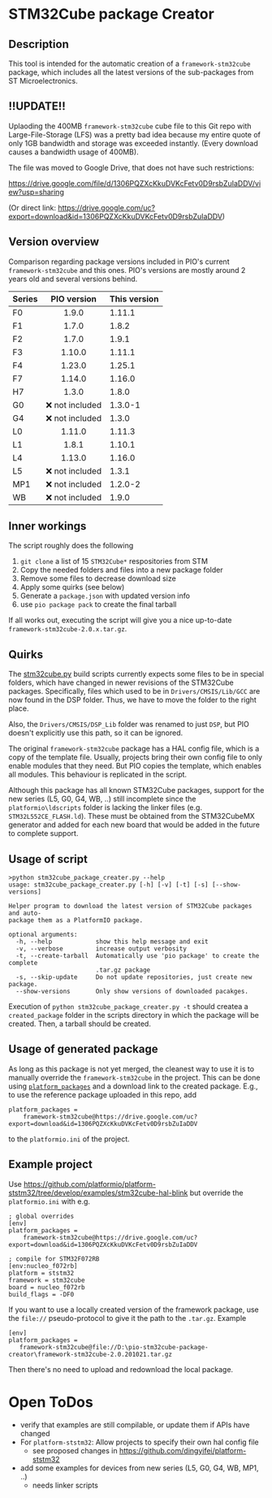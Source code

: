# STM32Cube package Creator

## Description

This tool is intended for the automatic creation of a `framework-stm32cube` package, which includes all the latest versions of the sub-packages from ST Microelectronics. 

## **!!UPDATE!!** 

Uplaoding the 400MB `framework-stm32cube` cube file to this Git repo with Large-File-Storage (LFS) was a pretty bad idea because my entire quote of only 1GB bandwidth and storage was exceeded instantly. (Every download causes a bandwidth usage of 400MB). 

The file was moved to Google Drive, that does not have such restrictions: 

https://drive.google.com/file/d/1306PQZXcKkuDVKcFetv0D9rsbZuIaDDV/view?usp=sharing 

(Or direct link: https://drive.google.com/uc?export=download&id=1306PQZXcKkuDVKcFetv0D9rsbZuIaDDV)

## Version overview 

Comparison regarding package versions included in PIO's current `framework-stm32cube` and this ones. PIO's versions are mostly around 2 years old and several versions behind.

|Series| PIO version | This version |
|------|:-------------:|---------------|
| F0 	 | 1.9.0       | 1.11.1        | 	
| F1 	 | 1.7.0       | 1.8.2         |	
| F2 	 | 1.7.0       | 1.9.1         |	
| F3 	 | 1.10.0      | 1.11.1        | 	
| F4 	 | 1.23.0      | 1.25.1        | 	
| F7 	 | 1.14.0      | 1.16.0        | 	
| H7 	 | 1.3.0       | 1.8.0         |	
| G0 	 | ❌ not included | 1.3.0-1 | 	
| G4 	 | ❌ not included | 1.3.0 | 	
| L0 	 | 1.11.0      | 1.11.3        | 	
| L1 	 | 1.8.1       | 1.10.1        | 	
| L4 	 | 1.13.0      | 1.16.0        | 	
| L5 	 | ❌ not included | 1.3.1 | 	
| MP1  | ❌ not included | 1.2.0-2 | 	
| WB  | ❌ not included | 1.9.0 | 	


## Inner workings

The script roughly does the following
1. `git clone` a list of 15 `STM32Cube*` respositories from STM 
2. Copy the needed folders and files into a new package folder 
3. Remove some files to decrease download size 
4. Apply some quirks (see below)
5. Generate a `package.json` with updated version info
6. use `pio package pack` to create the final tarball

If all works out, executing the script will give you a nice up-to-date `framework-stm32cube-2.0.x.tar.gz`.

## Quirks

The [stm32cube.py](https://github.com/platformio/platform-ststm32/blob/develop/builder/frameworks/stm32cube.py) build scripts currently expects some files to be in special folders, which have changed in newer revisions of the STM32Cube packages. Specifically, files which used to be in `Drivers/CMSIS/Lib/GCC` are now found in the DSP folder. Thus, we have to move the folder to the right place.

Also, the `Drivers/CMSIS/DSP_Lib` folder was renamed to just `DSP`, but PIO doesn't explicitly use this path, so it can be ignored.

The original `framework-stm32cube` package has a HAL config file, which is a copy of the template file. Usually, projects bring their own config file to only enable modules that they need. But PIO copies the template, which enables all modules. This behaviour is replicated in the script.

Although this package has all known STM32Cube packages, support for the new series (L5, G0, G4, WB, ..) still incomplete since the `platformio\ldscripts` folder is lacking the linker files (e.g. `STM32L552CE_FLASH.ld`). These must be obtained from the STM32CubeMX generator and added for each new board that would be added in the future to complete support.

## Usage of script

```
>python stm32cube_package_creater.py --help
usage: stm32cube_package_creater.py [-h] [-v] [-t] [-s] [--show-versions]

Helper program to download the latest version of STM32Cube packages and auto-
package them as a PlatformIO package.

optional arguments:
  -h, --help            show this help message and exit
  -v, --verbose         increase output verbosity
  -t, --create-tarball  Automatically use 'pio package' to create the complete
                        .tar.gz package
  -s, --skip-update     Do not update repositories, just create new package.
  --show-versions       Only show versions of downloaded pacakges.
```

Execution of `python stm32cube_package_creater.py -t` should createa a `created_package` folder in the scripts directory in which the package will be created. Then, a tarball should be created.

## Usage of generated package 

As long as this package is not yet merged, the cleanest way to use it is to manually override the `framework-stm32cube` in the project. This can be done using [`platform_packages`](https://docs.platformio.org/en/latest/projectconf/section_env_platform.html#platform-packages) and a download link to the created package. E.g., to use the reference package uploaded in this repo, add 

```
platform_packages = 
    framework-stm32cube@https://drive.google.com/uc?export=download&id=1306PQZXcKkuDVKcFetv0D9rsbZuIaDDV
```

to the `platformio.ini` of the project.

## Example project 

Use https://github.com/platformio/platform-ststm32/tree/develop/examples/stm32cube-hal-blink but override the `platformio.ini` with e.g. 

```
; global overrides
[env]
platform_packages = 
    framework-stm32cube@https://drive.google.com/uc?export=download&id=1306PQZXcKkuDVKcFetv0D9rsbZuIaDDV

; compile for STM32F072RB
[env:nucleo_f072rb]
platform = ststm32
framework = stm32cube
board = nucleo_f072rb
build_flags = -DF0
```

If you want to use a locally created version of the framework package, use the `file://` pseudo-protocol to give it the path to the `.tar.gz`. Example 

```
[env]
platform_packages =
   framework-stm32cube@file://D:\pio-stm32cube-package-creator\framework-stm32cube-2.0.201021.tar.gz
```

Then there's no need to upload and redownload the local package.

# Open ToDos

* verify that examples are still compilable, or update them if APIs have changed
* For `platform-ststm32`: Allow projects to specify their own hal config file
    * see proposed changes in https://github.com/dingyifei/platform-ststm32
* add some examples for devices from new series (L5, G0, G4, WB, MP1, ..)
   * needs linker scripts
